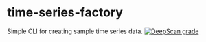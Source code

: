 # time-series-factory
Simple CLI for creating sample time series data.
[![DeepScan grade](https://deepscan.io/api/projects/3168/branches/26202/badge/grade.svg)](https://deepscan.io/dashboard#view=project&pid=3168&bid=26202)
